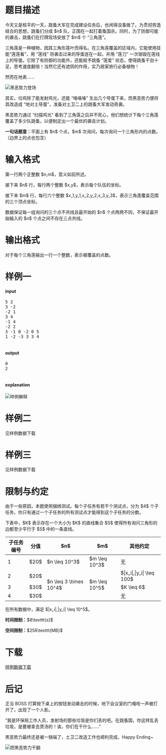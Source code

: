 # 题目描述

<p>今天又是核平的一天，跳蚤大军在完成建设任务后，也闲得没事做了。为贯彻劳逸结合的思想，跳蚤们分成 $n$ 队，正围在一起打着蚤国杀。同时，为了防御可能的袭击，跳蚤们在打牌现场安放了 $m$ 个 “三角莲”。</p>
<p>三角莲是一种植物，因其三角形莲叶而得名。在三角莲覆盖的区域内，它能使用技能“莲莲看”，用 “莲线” 将袭击过来的导蛋连在一起，并用 “莲刀” 一次销毁在莲线上的导蛋。它除了有防御的功能外，还能赋予跳蚤 “莲爱” 状态，使得跳蚤干劲十足，思考速度翻倍！当然它还有遮阴的作用，实乃居家旅行必备植物！</p>
<p>然而在地表……</p>
<p><img class="img-responsive center-block" src="/source/uoj/243/img/aHR0cDovL2ltZy51b2ouYWMvcHJvYmxlbS8yNDEvZGFyay5qcGc=.jpg" alt="黑恶势力登场"/></p>
<p>其实，垃鸡除了能发射鸡光，还能 “咯咯咯” 生出几个导蛋下来，而黑恶势力便将其改造成 “地对土导蛋”，准备对土卫二上的跳蚤大军发动奇袭。</p>
<p>黑恶势力通过 “扫描鸡光” 看到了三角莲之后并不死心，他们想统计下每个三角莲覆盖了多少队跳蚤，以便制定出一个最优的袭击计划。</p>
<p><strong>一句话题意：</strong>平面上有 $n$ 个点，$m$ 次询问，每次询问一个三角形内的点数。（边界上的点也包含）</p>

# 输入格式


<p>第一行两个正整数 $n,m$，意义如前所述。</p>
<p>接下来 $n$ 行，每行两个整数 $x,y$，表示每个队伍的坐标。</p>
<p>接下来 $m$ 行，每行六个整数 $x_1,y_1,x_2,y_2,x_3,y_3$，表示三角莲覆盖范围的三个顶点坐标。</p>
<p>数据保证每一组询问的三个点不共线且最开始的 $n$ 个点两两不同，不保证最开始输入的 $n$ 个点之间不存在三点共线。</p>

# 输出格式


<p>对于每个三角莲输出一行一个整数，表示被覆盖的点数。</p>

# 样例一


<h4>input</h4>
<pre>5 2
3 -2 
-2 1 
3 4 
-1 4 
-2 2 
3 -1 0 -2 0 5 
1 -2 -3 3 3 4 

</pre>

<h4>output</h4>
<pre>0
2

</pre>

<h4>explanation</h4>
<p><img class="img-responsive center-block" src="/source/uoj/243/img/aHR0cDovL2ltZy51b2ouYWMvcHJvYmxlbS8yNDMvc2FtcGxlLnBuZw==.png" alt="样例解释"/></p>

# 样例二


<p>见样例数据下载</p>

# 样例三


<p>见样例数据下载</p>

# 限制与约定


<p>由于一些原因，本题使用捆绑测试。每个子任务有若干个测试点，分为 $4$ 个子任务，你只有通过一个子任务的所有测试点才能得到这个子任务的分数。</p>
<p>下表中，$K$ 表示存在一个大小为 $K$ 的直线集合 $S$ 使得所有询问三角形的边都至少平行于 $S$ 中的一条直线。</p>
<div class="table-responsive">
<table class="table table-bordered table-text-center table-vertical-middle"><thead><tr><th>子任务编号</th>
<th>分值</th>
<th>$n$</th>
<th>$m$</th>
<th>其他约定</th>
</tr></thead><tbody><tr><td>1</td><td>$20$</td><td>$n \leq 10^3$</td><td>$m \leq 10^3$</td><td>无</td></tr><tr><td>2</td><td>$20$</td><td rowspan="3">$n \leq 3 \times 10^4$</td><td rowspan="3">$m \leq 10^5$</td><td>$|x_i|,|y_i| \leq 100$</td></tr><tr><td>3</td><td>$30$</td><td>$K \leq 6$</td></tr><tr><td>4</td><td>$30$</td><td>无</td></tr></tbody></table></div>



<p>在所有数据中，满足 $|x_i|,|y_i| \leq 10^5$。</p>
<p><strong>时间限制：</strong>$8\texttt{s}$</p>
<p><strong>空间限制：</strong>$256\texttt{MB}$</p>

# 下载


<p><a href="/download.php?type=problem&amp;id=243">样例数据下载</a></p>

# 后记


<p>正当 BOSS 打算按下桌上的按钮发动袭击的时候，地下会议室的门嘎吱一声被打开了，出现了一个人影。</p>
<p>“我是环保局工作人员，发射场的那些垃圾是你们丢的吧。在跳蚤国，你这样乱丢垃圾，是要被拿去煲汤的！诶，你们在干什么……”</p>
<p>黑恶势力最终还是被一锅端了，土卫二改造工作也顺利完成，Happy Ending~</p>
<p><img class="img-responsive center-block" src="/source/uoj/243/img/aHR0cDovL2ltZy51b2ouYWMvcHJvYmxlbS8yNDMvZGVmZWF0LmpwZw==.jpg" alt="把黑恶势力干翻"/></p>
